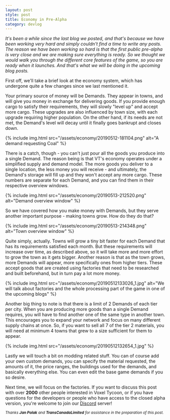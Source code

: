 ```yaml
---
layout: post
style: post
title: Economy in Pre-Alpha
category: devlog
---
```


*It's been a while since the last blog we posted, and that's because we have been working very hard and simply couldn't find a time to write any posts. The reason we have been working so hard is that the first public pre-alpha is very close and we are making sure everything is ready. So we thought we would walk you through the different core features of the game, so you are ready when it launches. And that's what we will be doing in the upcoming blog posts.*

First off, we'll take a brief look at the economy system, which has undergone quite a few changes since we last mentioned it.

Your primary source of money will be Demands. They appear in towns, and will give you money in exchange for delivering goods. If you provide enough cargo to satisfy their requirements, they will slowly "level up" and accept more cargo. These upgrades are also influenced by town size, with each upgrade requiring higher population. On the other hand, if its needs are not met, the Demand's level will decay until it finally goes bankrupt and closes down.

{% include img.html src="/assets/economy/20190512-181104.png" alt="A demand requesting Coal" %}

There is a catch, though - you can't just pour all the goods you produce into a single Demand. The reason being is that VT's economy operates under a simplified supply and demand model. The more goods you deliver to a single location, the less money you will receive - and ultimately, the Demand's storage will fill up and they won't accept any more cargo. These numbers are separate for each Demand, and you can find them in their respective overview windows.

{% include img.html src="/assets/economy/20190513-212520.png" alt="Demand overview window" %}

So we have covered how you make money with Demands, but they serve another important purpose - making towns grow. How do they do that?

{% include img.html src="/assets/economy/20190513-214348.png" alt="Town overview window" %}

Quite simply, actually. Towns will grow a tiny bit faster for each Demand that has its requirements satisfied each month. But these requirements will increase over time, as described above, so it will take more and more effort to grow the town as it gets bigger. Another reason is that as the town grows, more Demands will appear, more specifically ones from higher tiers. These accept goods that are created using factories that need to be researched and built beforehand, but in turn pay a lot more money.

{% include img.html src="/assets/economy/20190512133026_1.jpg" alt="We will talk about factories and the whole processing part of the game in one of the upcoming blogs" %}

Another big thing to note is that there is a limit of 2 Demands of each tier per city. When you are producing more goods than a single Demand requires, you will have to find another one of the same type in another town. This encourages you to expand your network and focus on many different supply chains at once. So, if you want to sell all 7 of the tier 2 materials, you will need at minimum 4 towns that grew to a size sufficient for them to appear.

{% include img.html src="/assets/economy/20190512132654_1.jpg" %}

Lastly we will touch a bit on modding related stuff. You can of course add your own custom demands, you can specify the material requested, the amounts of it, the price ranges, the buildings used for the demands, and basically everything else. You can even edit the base game demands if you so desire.

Next time, we will focus on the factories. If you want to discuss this post with over **2000** other people interested in Voxel Tycoon, or if you have questions for the developers or people who have access to the closed alpha version, you're welcome to join our [Discord](http://discord.gg/64KPWd5) server!

<small><em>Thanks <b>Jan Polak</b> and <b>TransCanadaLimited</b> for  assistance in the preparation of this post.</em></small>